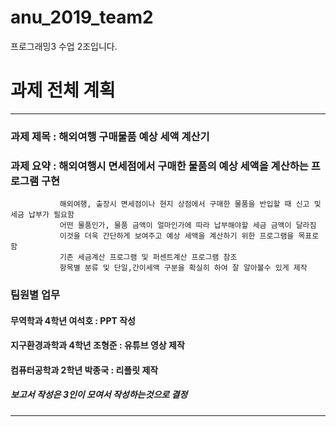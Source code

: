 # anu_2019_team2
프로그래밍3 수업 2조입니다. 

# 과제 전체 계획
---
### 과제 제목 : 해외여행 구매물품 예상 세액 계산기
### 과제 요약 : 해외여행시 면세점에서 구매한 물품의 예상 세액을 계산하는 프로그램 구현
               해외여행, 출장시 면세점이나 현지 상점에서 구매한 물품을 반입할 때 신고 및 세금 납부가 필요함
               어떤 물품인가, 물품 금액이 얼마인가에 따라 납부해야할 세금 금액이 달라짐
               이것을 더욱 간단하게 보여주고 예상 세액을 계산하기 위한 프로그램을 목표로 함
               기존 세금계산 프로그램 및 퍼센트계산 프로그램 참조 
               항목별 분류 및 단일,간이세액 구분을 확실히 하여 잘 알아볼수 있게 제작
### 팀원별 업무 
####  무역학과 4학년 여석호 : PPT 작성 
####  지구환경과학과 4학년 조형준 : 유튜브 영상 제작
####  컴퓨터공학과 2학년 박종국 : 리플릿 제작
##### 보고서 작성은 3인이 모여서 작성하는것으로 결정
---
